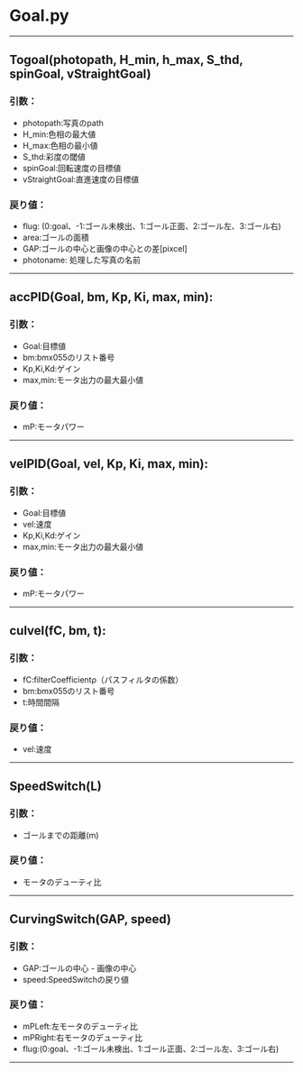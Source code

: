 # Goal.py
---
## Togoal(photopath, H_min, h_max, S_thd, spinGoal, vStraightGoal)  
### 引数：  
 - photopath:写真のpath  
 - H_min:色相の最大値  
 - H_max:色相の最小値  
 - S_thd:彩度の閾値  
 - spinGoal:回転速度の目標値  
 - vStraightGoal:直進速度の目標値  
### 戻り値：
 - flug: (0:goal、-1:ゴール未検出、1:ゴール正面、2:ゴール左、3:ゴール右)
 - area:ゴールの面積  
 - GAP:ゴールの中心と画像の中心との差[pixcel]  
 - photoname: 処理した写真の名前  
---
## accPID(Goal, bm, Kp, Ki, max, min):  
### 引数：
- Goal:目標値  
- bm:bmx055のリスト番号  
- Kp,Ki,Kd:ゲイン  
- max,min:モータ出力の最大最小値  
### 戻り値：  
- mP:モータパワー
---  
## velPID(Goal, vel, Kp, Ki, max, min):  
### 引数：
- Goal:目標値  
- vel:速度  
- Kp,Ki,Kd:ゲイン  
- max,min:モータ出力の最大最小値  
### 戻り値：  
- mP:モータパワー
---
## culvel(fC, bm, t):  
### 引数：
- fC:filterCoefficientρ（パスフィルタの係数）  
- bm:bmx055のリスト番号  
- t:時間間隔  
### 戻り値：  
- vel:速度
---
## SpeedSwitch(L)
### 引数：
 - ゴールまでの距離(m)  
### 戻り値：
 - モータのデューティ比  
---
## CurvingSwitch(GAP, speed)  
### 引数：
 - GAP:ゴールの中心 - 画像の中心  
 - speed:SpeedSwitchの戻り値  
### 戻り値：  
 - mPLeft:左モータのデューティ比  
 - mPRight:右モータのデューティ比  
 - flug:(0:goal、-1:ゴール未検出、1:ゴール正面、2:ゴール左、3:ゴール右) 
 ---
